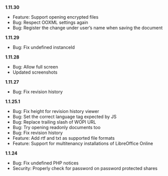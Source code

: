 **1.11.30**
- Feature: Support opening encrypted files
- Bug: Respect OOXML settings again
- Bug: Register the change under user’s name when saving the document

**1.11.29**
- Bug: Fix undefined instanceId

**1.11.28**
- Bug: Allow full screen
- Updated screenshots

**1.11.27**
- Bug: Fix revision history

**1.1.25.1**
- Bug: Fix height for revision history viewer
- Bug: Set the correct language tag expected by JS
- Bug: Replace trailing slash of WOPI URL
- Bug: Try opening readonly documents too
- Bug: Fix revision history
- Feature: Add rtf and txt as supported file formats
- Feature: Support for multitenancy installations of LibreOffice Online

**1.1.24**
- Bug: Fix undefined PHP notices
- Security: Properly check for password on password protected shares
